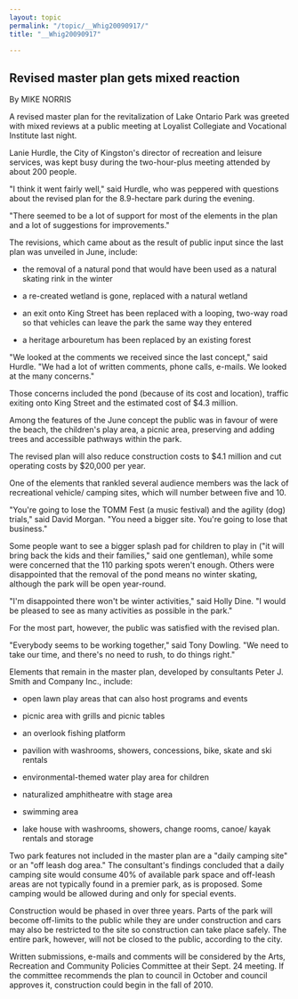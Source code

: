 ```yaml
---
layout: topic
permalink: "/topic/__Whig20090917/"
title: "__Whig20090917"

---
```


## Revised master plan gets mixed reaction
By MIKE NORRIS

<div class="column2">


A revised master plan for the revitalization of Lake Ontario Park was greeted with mixed reviews at a public meeting at Loyalist Collegiate and Vocational Institute last night.

Lanie Hurdle, the City of Kingston's director of recreation and leisure services, was kept busy during the two-hour-plus meeting attended by about 200 people.

"I think it went fairly well," said Hurdle, who was peppered with questions about the revised plan for the 8.9-hectare park during the evening.

"There seemed to be a lot of support for most of the elements in the plan and a lot of suggestions for improvements."

The revisions, which came about as the result of public input since the last plan was unveiled in June, include:

* the removal of a natural pond that would have been used as a natural skating rink in the winter

* a re-created wetland is gone, replaced with a natural wetland

* an exit onto King Street has been replaced with a looping, two-way road so that vehicles can leave the park the same way they entered

* a heritage arbouretum has been replaced by an existing forest

"We looked at the comments we received since the last concept," said Hurdle. "We had a lot of written comments, phone calls, e-mails. We looked at the many concerns."

Those concerns included the pond (because of its cost and location), traffic exiting onto King Street and the estimated cost of $4.3 million.

Among the features of the June concept the public was in favour of were the beach, the children's play area, a picnic area, preserving and adding trees and accessible pathways within the park.

The revised plan will also reduce construction costs to $4.1 million and cut operating costs by $20,000 per year.

One of the elements that rankled several audience members was the lack of recreational vehicle/ camping sites, which will number between five and 10.

"You're going to lose the TOMM Fest (a music festival) and the agility (dog) trials," said David Morgan. "You need a bigger site. You're going to lose that business."

Some people want to see a bigger splash pad for children to play in ("it will bring back the kids and their families," said one gentleman), while some were concerned that the 110 parking spots weren't enough. Others were disappointed that the removal of the pond means no winter skating, although the park will be open year-round.

"I'm disappointed there won't be winter activities," said Holly Dine. "I would be pleased to see as many activities as possible in the park."

For the most part, however, the public was satisfied with the revised plan.

"Everybody seems to be working together," said Tony Dowling. "We need to take our time, and there's no need to rush, to do things right."

Elements that remain in the master plan, developed by consultants Peter J. Smith and Company Inc., include:

* open lawn play areas that can also host programs and events

* picnic area with grills and picnic tables

* an overlook fishing platform

* pavilion with washrooms, showers, concessions, bike, skate and ski rentals

* environmental-themed water play area for children

* naturalized amphitheatre with stage area

* swimming area

* lake house with washrooms, showers, change rooms, canoe/ kayak rentals and storage

Two park features not included in the master plan are a "daily camping site" or an "off leash dog area." The consultant's findings concluded that a daily camping site would consume 40% of available park space and off-leash areas are not typically found in a premier park, as is proposed. Some camping would be allowed during and only for special events.

Construction would be phased in over three years. Parts of the park will become off-limits to the public while they are under construction and cars may also be restricted to the site so construction can take place safely. The entire park, however, will not be closed to the public, according to the city.

Written submissions, e-mails and comments will be considered by the Arts, Recreation and Community Policies Committee at their Sept. 24 meeting. If the committee recommends the plan to council in October and council approves it, construction could begin in the fall of 2010.

</div>
